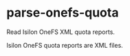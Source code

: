 # parse-onefs-quota
Read Isilon OneFS XML quota reports.

Isilon OneFS quota reports are XML files.
